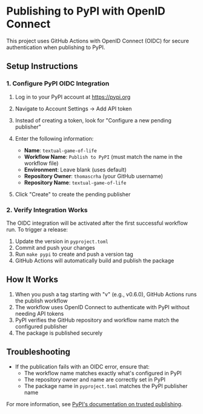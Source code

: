 # Publishing to PyPI with OpenID Connect

This project uses GitHub Actions with OpenID Connect (OIDC) for secure authentication when publishing to PyPI.

## Setup Instructions

### 1. Configure PyPI OIDC Integration

1. Log in to your PyPI account at https://pypi.org
2. Navigate to Account Settings → Add API token
3. Instead of creating a token, look for "Configure a new pending publisher"
4. Enter the following information:
   - **Name**: `textual-game-of-life`
   - **Workflow Name**: `Publish to PyPI` (must match the name in the workflow file)
   - **Environment**: Leave blank (uses default)
   - **Repository Owner**: `thomascrha` (your GitHub username)
   - **Repository Name**: `textual-game-of-life`

5. Click "Create" to create the pending publisher

### 2. Verify Integration Works

The OIDC integration will be activated after the first successful workflow run. To trigger a release:

1. Update the version in `pyproject.toml`
2. Commit and push your changes
3. Run `make pypi` to create and push a version tag
4. GitHub Actions will automatically build and publish the package

## How It Works

1. When you push a tag starting with "v" (e.g., v0.6.0), GitHub Actions runs the publish workflow
2. The workflow uses OpenID Connect to authenticate with PyPI without needing API tokens
3. PyPI verifies the GitHub repository and workflow name match the configured publisher
4. The package is published securely

## Troubleshooting

- If the publication fails with an OIDC error, ensure that:
  - The workflow name matches exactly what's configured in PyPI
  - The repository owner and name are correctly set in PyPI
  - The package name in `pyproject.toml` matches the PyPI publisher name

For more information, see [PyPI's documentation on trusted publishing](https://docs.pypi.org/trusted-publishers/).

